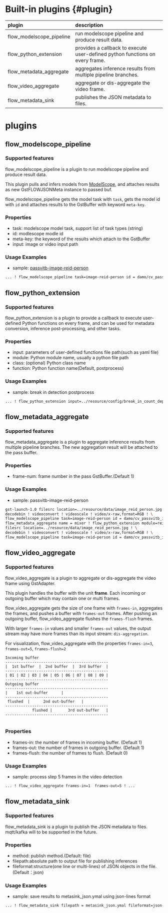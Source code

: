 # Built-in plugins {#plugin}


| **plugin**                         | **description**                                                              |    
|:-----------------------------------|:-----------------------------------------------------------------------------|
| flow_modelscope_pipeline           | run modelscope pipeline and produce result data.                             | 
| flow_python_extension              | provides a callback to execute user-defined python functions on every frame. |  
| flow_metadata_aggregate            | aggregates inference results from multiple pipeline branches.                |   
| flow_video_aggregate               | aggregate or dis-aggregate the video frame.                                  |   
| flow_metadata_sink                 | publishes the JSON metadata to files.                                        |  



# plugins 

## flow_modelscope_pipeline

### Supported features

flow_modelscope_pipeline is a plugin to run modelscope pipeline and produce result data.

This plugin pulls and infers models from [ModelScope](https://modelscope.cn/home), 
and attaches results as new GstFLOWJSONMeta instance to passed buf.

flow_modelscope_pipeline gets the model task with ```task```, 
gets the model id with ```id``` and attaches results to the GstBuffer with keyword ```meta-key```.


### Properties
- task: modelscope model task, support list of task types (string)
- id: modlescope modle id
- meta-key: the keyword of the results which attach to the GstBuffer
- input: image or video input path

### Usage Examples
- sample: [passvitb-image-reid-person](https://modelscope.cn/models/damo/cv_passvitb_image-reid-person_market/summary)

```bash
... ! flow_modelscope_pipeline task=image-reid-person id = damo/cv_passvitb_image-reid-person_market meta-key=modelout ! ...
```


## flow_python_extension

### Supported features
flow_python_extension is a plugin to provide a callback to execute user-defined Python functions on every frame,
and can be used for metadata conversion, inference post-processing, and other tasks.

### Properties

- input: parameters of user-defined functions file path(such as yaml file)
- module: Python module name, usually a python file path
- class: (optional) Python class name
- function: Python function name(Default, postprocess)

### Usage Examples
- sample: break in detection postprocess
```bash
... ! flow_python_extension input=../resource/config/break_in_count_deploy.yaml module=break_in_det_postprocess.py class= BreakInDetPostprocess function = postprocess ! ...
```


## flow_metadata_aggregate

### Supported features
flow_metadata_aggregate is a plugin to aggregate inference results from multiple pipeline branches.
The new aggregation result will be attached to the pass buffer. 

### Properties
- frame-num: frame number in the pass GstBuffer.(Default 1)

### Usage Examples
- sample: passvitb-image-reid-person
```bash
gst-launch-1.0 filesrc location=../resource/data/image_reid_person.jpg ! \
decodebin ! videoconvert ! videoscale ! video/x-raw,format=RGB ! \
flow_modelscope_pipeline task=image-reid-person id = damo/cv_passvitb_image-reid-person_market meta-key=model1 ! \
flow_metadata_aggregate name = mixer ! flow_python_extension module=reid_person_postprocess.py class= ReidPersonPostprocess ! fakesink \
filesrc location=../resource/data/image_reid_person.jpg ! \
decodebin ! videoconvert ! videoscale ! video/x-raw,format=RGB ! \
flow_modelscope_pipeline task=image-reid-person id = damo/cv_passvitb_image-reid-person_market meta-key=model2 ! mixer.
```

## flow_video_aggregate
### Supported features
flow_video_aggregate is a plugin to aggregate or dis-aggregate the video frame using GstAdapter.

This plugin handles the buffer with the unit **frame**.
Each incoming or outgoing buffer which may contain one or multi frames.

flow_video_aggregate gets the size of one frame with ```frames-in```, aggregates the frames, and pushes a buffer with ```frames-out``` frames.
After pushing an outgoing buffer, flow_video_aggregate flushes the ```frames-flush``` frames.

With larger ```frames-in``` values and smaller ```frames-out``` values, the output stream may have more frames than its input stream: ```dis-aggregation```.

For visualization, flow_video_aggregate with the properties ```frames-in=3```, ```frames-out=5```, ```frames-flush=2```

```
Incoming buffer
----------------------------------------------
|  1st buffer  |  2nd buffer  |  3rd buffer  |  
----------------------------------------------
| 01 | 02 | 03 | 04 | 05 | 06 | 07 | 08 | 09 | 
----------------------------------------------
Outgoing buffer
----------------------------------------------
|    1st out-buffer      |
----------------------------------------------
 flushed  |      2nd out-buffer   |
----------------------------------------------
            flushed |       3rd out-buffer   |
----------------------------------------------
 
```

### Properties
- frames-in: the number of frames in incoming buffer. (Default 1)
- frames-out: the number of frames in outgoing buffer. (Default 1)
- frames-flush: the number of frames to flush. (Default 0)

### Usage Examples
- sample: process step 5 frames in the video detection
```bash
... ! flow_video_aggregate frames-in=1  frames-out=5 ! ...
```

## flow_metadata_sink
### Supported features
flow_metadata_sink is a plugin to publish the JSON metadata to files.
mqtt/kafka will to be supported in the future.

### Properties
- method: publish method.(Default: file)
- filepath:absolute path to output file for publishing inferences
- fileformat:structure(one line or multi-lines) of JSON objects in the file.(Default：json)

### Usage Examples
- sample: save results to metasink_json.ymal using json-lines format
```bash
... ! flow_metadata_sink filepath = metasink_json.ymal fileformat=json-lines ! ...
```



